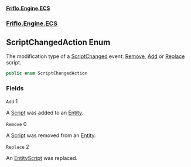#### [Friflo.Engine.ECS](index.md 'index')
### [Friflo.Engine.ECS](Friflo.Engine.ECS.md 'Friflo.Engine.ECS')

## ScriptChangedAction Enum

The modification type of a [ScriptChanged](ScriptChanged.md 'Friflo.Engine.ECS.ScriptChanged') event: [Remove](ScriptChangedAction.md#Friflo.Engine.ECS.ScriptChangedAction.Remove 'Friflo.Engine.ECS.ScriptChangedAction.Remove'), [Add](ScriptChangedAction.md#Friflo.Engine.ECS.ScriptChangedAction.Add 'Friflo.Engine.ECS.ScriptChangedAction.Add') or [Replace](ScriptChangedAction.md#Friflo.Engine.ECS.ScriptChangedAction.Replace 'Friflo.Engine.ECS.ScriptChangedAction.Replace') script.

```csharp
public enum ScriptChangedAction
```
### Fields

<a name='Friflo.Engine.ECS.ScriptChangedAction.Add'></a>

`Add` 1

A [Script](Script.md 'Friflo.Engine.ECS.Script') was added to an [Entity](Entity.md 'Friflo.Engine.ECS.Entity').

<a name='Friflo.Engine.ECS.ScriptChangedAction.Remove'></a>

`Remove` 0

A [Script](Script.md 'Friflo.Engine.ECS.Script') was removed from an [Entity](Entity.md 'Friflo.Engine.ECS.Entity').

<a name='Friflo.Engine.ECS.ScriptChangedAction.Replace'></a>

`Replace` 2

An [Entity](Entity.md 'Friflo.Engine.ECS.Entity')[Script](Script.md 'Friflo.Engine.ECS.Script') was replaced.